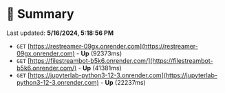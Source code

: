 # 📖 Summary
Last updated: **5/16/2024, 5:18:56 PM**

- `GET` [https://restreamer-09gx.onrender.com](https://restreamer-09gx.onrender.com) - **Up** (92373ms)
- `GET` [https://filestreambot-b5k6.onrender.com/](https://filestreambot-b5k6.onrender.com/) - **Up** (41381ms)
- `GET` [https://jupyterlab-python3-12-3.onrender.com](https://jupyterlab-python3-12-3.onrender.com) - **Up** (22237ms)
